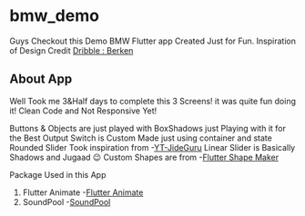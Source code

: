 # bmw_demo

Guys Checkout this Demo BMW Flutter app Created Just for Fun.
Inspiration of Design Credit [Dribble : Berken](https://dribbble.com/shots/13793065-BMW-Smart-App-Design/)

## About App

Well Took me 3&Half days to complete this 3 Screens! it was quite fun doing it! Clean Code and Not Responsive Yet!

Buttons & Objects are just played with BoxShadows just Playing with it for the Best Output
Switch is Custom Made just using container and state
Rounded Slider Took inspiration from -[YT-JideGuru](https://www.youtube.com/watch?v=IP0Nn9f2yJs)
Linear Slider is Basically Shadows and Jugaad 😉
Custom Shapes are from -[Flutter Shape Maker]("https://fluttershapemaker.com/")

Package Used in this App

1. Flutter Animate -[Flutter Animate]("https://pub.dev/packages/flutter_animate")
2. SoundPool -[SoundPool]("https://pub.dev/packages/soundpool")
